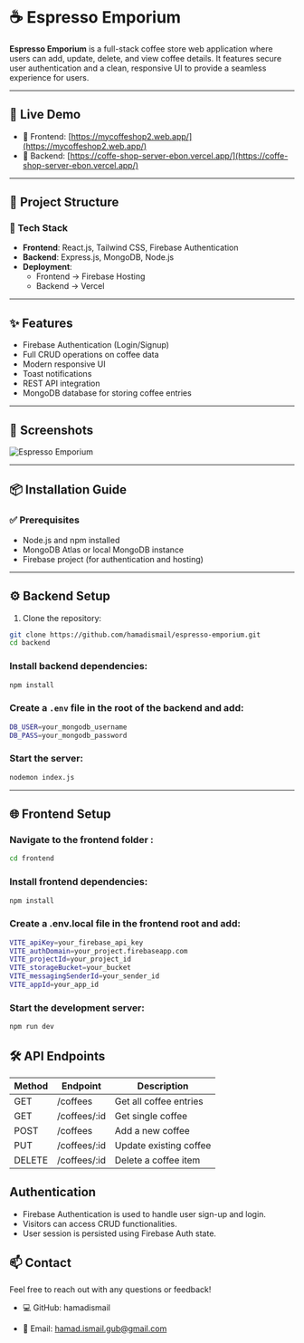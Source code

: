 # ☕ Espresso Emporium

**Espresso Emporium** is a full-stack coffee store web application where users can add, update, delete, and view coffee details. It features secure user authentication and a clean, responsive UI to provide a seamless experience for users.

---

## 🚀 Live Demo

- 🔗 Frontend: [https://mycoffeshop2.web.app/](https://mycoffeshop2.web.app/)
- 🔗 Backend: [https://coffe-shop-server-ebon.vercel.app/](https://coffe-shop-server-ebon.vercel.app/)

---

## 📂 Project Structure

### 🔧 Tech Stack

- **Frontend**: React.js, Tailwind CSS, Firebase Authentication
- **Backend**: Express.js, MongoDB, Node.js
- **Deployment**:
  - Frontend → Firebase Hosting
  - Backend → Vercel

---

## ✨ Features

- Firebase Authentication (Login/Signup)
- Full CRUD operations on coffee data
- Modern responsive UI
- Toast notifications
- REST API integration
- MongoDB database for storing coffee entries

---

## 📸 Screenshots
![Espresso Emporium](https://github.com/user-attachments/assets/0c9ee42b-31f0-4069-9770-cd80a97e3af1)


---

## 📦 Installation Guide

### ✅ Prerequisites

- Node.js and npm installed
- MongoDB Atlas or local MongoDB instance
- Firebase project (for authentication and hosting)

---

## ⚙️ Backend Setup

1. Clone the repository:

```bash
git clone https://github.com/hamadismail/espresso-emporium.git
cd backend
```

### Install backend dependencies:

```bash
npm install
```

### Create a `.env` file in the root of the backend and add:

```bash
DB_USER=your_mongodb_username
DB_PASS=your_mongodb_password
```

### Start the server:

```bash
nodemon index.js
```

---

## 🌐 Frontend Setup

### Navigate to the frontend folder :

```bash
cd frontend
```

### Install frontend dependencies:

```bash
npm install
```

### Create a .env.local file in the frontend root and add:

```bash
VITE_apiKey=your_firebase_api_key
VITE_authDomain=your_project.firebaseapp.com
VITE_projectId=your_project_id
VITE_storageBucket=your_bucket
VITE_messagingSenderId=your_sender_id
VITE_appId=your_app_id
```

### Start the development server:

```bash
npm run dev
```

## 🛠️ API Endpoints

| Method | Endpoint     | Description            |
| ------ | ------------ | ---------------------- |
| GET    | /coffees     | Get all coffee entries |
| GET    | /coffees/:id | Get single coffee      |
| POST   | /coffees     | Add a new coffee       |
| PUT    | /coffees/:id | Update existing coffee |
| DELETE | /coffees/:id | Delete a coffee item   |

## Authentication

- Firebase Authentication is used to handle user sign-up and login.
- Visitors can access CRUD functionalities.
- User session is persisted using Firebase Auth state.

## 📫 Contact

Feel free to reach out with any questions or feedback!

- 💻 GitHub: hamadismail

- 📧 Email: hamad.ismail.gub@gmail.com
